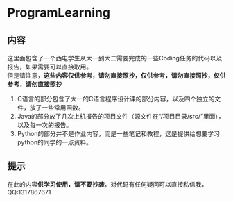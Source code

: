 # ProgramLearning

## 内容
这里面包含了一个西电学生从大一到大二需要完成的一些Coding任务的代码以及报告，如果需要可以直接取用。  
但是请注意，**这些内容仅供参考，请勿直接照抄，仅供参考，请勿直接照抄，仅供参考，请勿直接照抄**
1. C语言的部分包含了大一的C语言程序设计课的部分内容，以及四个独立的文件，放了一些常用函数。
2. Java的部分放了几次上机报告的项目文件（源文件在“/项目目录/src/”里面），以及每一次的报告。
3. Python的部分并不是作业内容，而是一些笔记和教程，这是提供给想要学习python的同学的一点资料。

## 提示
在此的内容**供学习使用，请不要抄袭**，对代码有任何疑问可以直接私信我，QQ:1317867671
